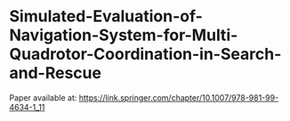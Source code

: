 # Simulated-Evaluation-of-Navigation-System-for-Multi-Quadrotor-Coordination-in-Search-and-Rescue

Paper available at: https://link.springer.com/chapter/10.1007/978-981-99-4634-1_11
